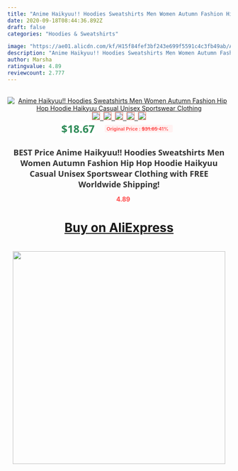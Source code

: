 ```yaml
---
title: "Anime Haikyuu!! Hoodies Sweatshirts Men Women Autumn Fashion Hip Hop Hoodie Haikyuu Casual Unisex Sportswear Clothing"
date: 2020-09-18T08:44:36.892Z
draft: false
categories: "Hoodies & Sweatshirts"

image: "https://ae01.alicdn.com/kf/H15f84fef3bf243e699f5591c4c3fb49ab/Anime-Haikyuu-Hoodies-Sweatshirts-Men-Women-Autumn-Fashion-Hip-Hop-Hoodie-Haikyuu-Casual-Unisex-Sportswear-Clothing.jpg"
description: "Anime Haikyuu!! Hoodies Sweatshirts Men Women Autumn Fashion Hip Hop Hoodie Haikyuu Casual Unisex Sportswear Clothing"
author: Marsha
ratingvalue: 4.89
reviewcount: 2.777
---
```

<br>
<div style="text-align: center;">
<a href="https://s.click.aliexpress.com/e/_Aaj3LB" target="_blank" rel="nofollow noopener noreferrer"><img alt="Anime Haikyuu!! Hoodies Sweatshirts Men Women Autumn Fashion Hip Hop Hoodie Haikyuu Casual Unisex Sportswear Clothing" class="magnifier-image" src="https://ae01.alicdn.com/kf/H15f84fef3bf243e699f5591c4c3fb49ab/Anime-Haikyuu-Hoodies-Sweatshirts-Men-Women-Autumn-Fashion-Hip-Hop-Hoodie-Haikyuu-Casual-Unisex-Sportswear-Clothing.jpg_640x640.jpg">
<br>
<img style="border:1px solid salmon" src="https://ae01.alicdn.com/kf/H15f84fef3bf243e699f5591c4c3fb49ab/Anime-Haikyuu-Hoodies-Sweatshirts-Men-Women-Autumn-Fashion-Hip-Hop-Hoodie-Haikyuu-Casual-Unisex-Sportswear-Clothing.jpg_120x120.jpg">&nbsp;&nbsp;<img style="border:1px solid salmon" src="https://ae01.alicdn.com/kf/H7364662bd35f4312a76f10fc5e1f1867O/Anime-Haikyuu-Hoodies-Sweatshirts-Men-Women-Autumn-Fashion-Hip-Hop-Hoodie-Haikyuu-Casual-Unisex-Sportswear-Clothing.jpg_120x120.jpg">&nbsp;&nbsp;<img style="border:1px solid salmon" src="_120x120.jpg">&nbsp;&nbsp;<img style="border:1px solid salmon" src="_120x120.jpg">&nbsp;&nbsp;<img style="border:1px solid salmon" src="https://ae01.alicdn.com/kf/H96508069bc9b49358e89ab1fa6c28287b/Anime-Haikyuu-Hoodies-Sweatshirts-Men-Women-Autumn-Fashion-Hip-Hop-Hoodie-Haikyuu-Casual-Unisex-Sportswear-Clothing.jpg_120x120.jpg"></a></div><br0>
<div style="text-align: center;"><span style="background-color: white; border: 0px; box-sizing: border-box; color: seagreen; display: inline-block; font-family: &quot;open sans&quot; , &quot;arial&quot; , &quot;helvetica&quot; , sans-serif , &quot;heiti&quot;; font-size: 24px; font-stretch: inherit; font-weight: 700; line-height: inherit; margin: 0px 10px 0px 0px; padding: 0px; vertical-align: middle;">$18.67 </span>
<span style="background: rgb(255 , 241 , 241); border-radius: 3px; border: 0px; box-sizing: border-box; color: #ff4747; display: inline-block; font-family: inherit; font-size: 12px; font-stretch: inherit; font-style: inherit; font-variant: inherit; font-weight: 600; line-height: inherit; margin: 0px; padding: 2px 5px; transform: scale(0.9); vertical-align: middle;">Original Price : <b style="text-decoration: line-through;">$31.65 </b> 41%&nbsp;&nbsp;</span></div>
<h1 style="color: #333333; display: inline-block; font-family: &quot;open sans&quot; , &quot;arial&quot; , &quot;helvetica&quot; , sans-serif , &quot;heiti&quot;; font-size: 18px; font-stretch: inherit; font-weight: 700; text-align: center;">BEST Price Anime Haikyuu!! Hoodies Sweatshirts Men Women Autumn Fashion Hip Hop Hoodie Haikyuu Casual Unisex Sportswear Clothing with FREE Worldwide Shipping!</h1>
<div style="color: #ff4747; text-align: center;">
<img src="https://4.bp.blogspot.com/-M0ZcTcb-5uY/XleCXlxnR4I/AAAAAAAAAEc/OrjgMkXV1oMQFaCRZj5HQwOCBcu3w1FegCPcBGAYYCw/s1600/star.png" style="height: 15px;">&nbsp;<b>4.89</b></div>
<div class="button_cont" align="center"><a class="buynow_a" href="https://s.click.aliexpress.com/e/_Aaj3LB" target="_blank" rel="nofollow noopener noreferrer"><H1>Buy on AliExpress</H1></a></div><br>
<div class="separator" style="clear: both; text-align: center;">
<img src="https://lh3.googleusercontent.com/-pTy5HemUv9M/XlePHvY0dAI/AAAAAAAAAE4/0nX5iRUoIWY8eMW9Dpxeirr157OZliDIgCLcBGAsYHQ/s1600/badge.gif" width="480">
</div>
